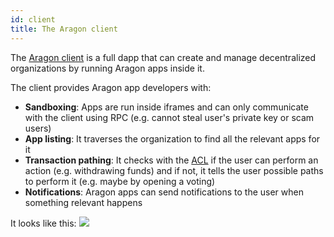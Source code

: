 ```yaml
---
id: client
title: The Aragon client
---
```


The [Aragon client](https://github.com/aragon/aragon) is a full dapp that can create and manage decentralized organizations by running Aragon apps inside it.

The client provides Aragon app developers with:
- **Sandboxing**: Apps are run inside iframes and can only communicate with the client using RPC (e.g. cannot steal user's private key or scam users)
- **App listing**: It traverses the organization to find all the relevant apps for it
- **Transaction pathing**: It checks with the [ACL](acl-intro.md) if the user can perform an action (e.g. withdrawing funds) and if not, it tells the user possible paths to perform it (e.g. maybe by opening a voting)
- **Notifications**: Aragon apps can send notifications to the user when something relevant happens

It looks like this:
![](https://raw.githubusercontent.com/aragon/aragon-wiki/master/docs/press/press-kit/screenshots/0.5/aragon_core_v05_beta_home04.png)